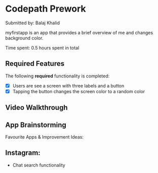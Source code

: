 # Codepath Prework

Submitted by: Balaj Khalid

myfirstapp is an app that provides a brief overview of me and changes background color.

Time spent: 0.5 hours spent in total

## Required Features

The following **required** functionality is completed:

- [x] Users are see a screen with three labels and a button
- [x] Tapping the button changes the screen color to a random color
 
## Video Walkthrough



## App Brainstorming

Favourite Apps & Improvement Ideas:

## Instagram:
- Chat search functionality
